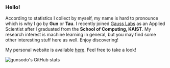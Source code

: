 ### Hello!

According to statistics I collect by myself, my name is hard to pronounce which is why I go by **Gun** or **Tau**. I recently joined [Gauss Labs](https://www.gausslabs.ai/) as an Applied Scientist after I graduated from the **School of Computing, KAIST**. My research interest is machine learning in general, but you may find some other interesting stuff here as well. Enjoy discovering!

My personal website is available [here](https://gunsodo.github.io). Feel free to take a look!

![gunsodo's GitHub stats](https://github-readme-stats.vercel.app/api?username=gunsodo&show_icons=true&bg_color=00000000)
